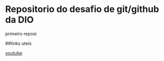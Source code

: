 # Repositorio do desafio de git/github da DIO
primeiro reposi 

##links uteis

[youtube](https://www.youtube.com/)
